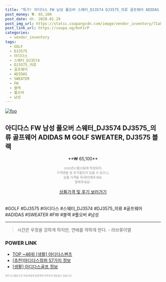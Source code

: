 ```yaml
--- 
title: "특가! 아디다스 FW 남성 풀오버 스웨터_DJ3574 DJ3575_의류 골프웨어 ADIDAS M GOLF SWE..." 
post_money: ₩. 65,100 
post_date: dt. 2020.01.29 
post_img_url: https://static.coupangcdn.com/image/vendor_inventory/71a8/df6fa3ef15fa5584cf3f2d3eb3b1b0cfa0ff9c70d52241d7ebe484943210.jpg 
post_link_url: https://coupa.ng/bnFzrP 
categories: 
  - vendor_inventory 
tags: 
  - GOLF 
  - DJ3575 
  - 아디다스 
  - 스웨터_DJ3574 
  - DJ3575_의류 
  - 골프웨어 
  - ADIDAS 
  - SWEATER 
  - FW 
  - 블랙 
  - 풀오버 
  - 남성 
--- 
```

[![foo](https://static.coupangcdn.com/image/vendor_inventory/71a8/df6fa3ef15fa5584cf3f2d3eb3b1b0cfa0ff9c70d52241d7ebe484943210.jpg)](https://coupa.ng/bnFzrP) 

## 아디다스 FW 남성 풀오버 스웨터_DJ3574 DJ3575_의류 골프웨어 ADIDAS M GOLF SWEATER, DJ3575 블랙 
<p style="text-align: center;">**₩ 65,100**</p> 
<p style="text-align: center;"><span style="color: #898c8f; font-family: Georgia,Times,serif; font-size: 0.75em;">2020년01월29일에 작성되어, <br>가격변동 및 추가할인이 있을 수 있으니,<br> 상품 가격을 꼭!확인해주세요.<br>행복하세요~</span> 
</p>	 
<div markdown="0" style="text-align: center;"><a href="https://coupa.ng/bnFzrP" class="btn btn--success">상품가격 및 후기 보러가기</a></div> 
<br><br> 
  #GOLF #DJ3575 #아디다스 #스웨터_DJ3574 #DJ3575_의류 #골프웨어 #ADIDAS #SWEATER #FW #블랙 #풀오버 #남성 
<hr> 

> 시간은 우정을 강하게 하지만, 연애를 약하게 한다. - 라브류이엘 


### POWER LINK

* <a href="https://blog.naver.com/an0733/221784615792" target="_blank"> TOP ~46위 [생활] 아디다스팬츠</a>
* <a href="https://blog.naver.com/fasyy4321/221790655155" target="_blank">[추천]아디다스점퍼 57가지 정보</a>
* <a href="https://blog.naver.com/fash111/221768666445" target="_blank"> [생활] 아디다스골프 정보 </a>

<span style="color: #898c8f; font-family: Georgia,Times,serif; font-size: 0.55em;">파트너스활동으로 작성자에게 일정액의 커미션이 제공될수 있습니다.</span> 
